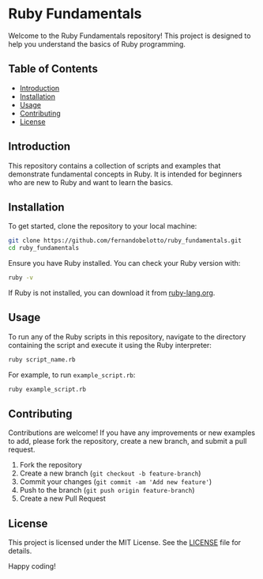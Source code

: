 # Ruby Fundamentals

Welcome to the Ruby Fundamentals repository! This project is designed to help you understand the basics of Ruby programming.

## Table of Contents
- [Introduction](#introduction)
- [Installation](#installation)
- [Usage](#usage)
- [Contributing](#contributing)
- [License](#license)

## Introduction
This repository contains a collection of scripts and examples that demonstrate fundamental concepts in Ruby. It is intended for beginners who are new to Ruby and want to learn the basics.

## Installation
To get started, clone the repository to your local machine:

```bash
git clone https://github.com/fernandobelotto/ruby_fundamentals.git
cd ruby_fundamentals
```

Ensure you have Ruby installed. You can check your Ruby version with:

```bash
ruby -v
```

If Ruby is not installed, you can download it from [ruby-lang.org](https://www.ruby-lang.org/en/downloads/).

## Usage
To run any of the Ruby scripts in this repository, navigate to the directory containing the script and execute it using the Ruby interpreter:

```bash
ruby script_name.rb
```

For example, to run `example_script.rb`:

```bash
ruby example_script.rb
```

## Contributing
Contributions are welcome! If you have any improvements or new examples to add, please fork the repository, create a new branch, and submit a pull request.

1. Fork the repository
2. Create a new branch (`git checkout -b feature-branch`)
3. Commit your changes (`git commit -am 'Add new feature'`)
4. Push to the branch (`git push origin feature-branch`)
5. Create a new Pull Request

## License
This project is licensed under the MIT License. See the [LICENSE](LICENSE) file for details.

Happy coding!